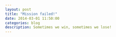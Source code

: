 ```yaml
---
layout: post
title: "Mission failed!"
date: 2014-03-01 11:50:00
categories: blog
description: Sometimes we win, sometimes we lose!
---
```

